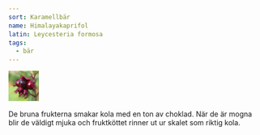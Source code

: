 ```yaml
---
sort: Karamellbär
name: Himalayakaprifol
latin: Leycesteria formosa
tags:
  - bär
---
```


<img src="/img/leycesteria-formosa.jpg" width="60" data-srcset="1x, 1.5x, 2x" alt="Leycesteria formosa" data-attribution="https://deaflora.de/Shop/Karamellbeeren/Karamellbeere--Pflanze-.html">

De bruna frukterna smakar kola med en ton av choklad. När de är mogna blir de väldigt mjuka och fruktköttet rinner ut ur skalet som riktig kola.
